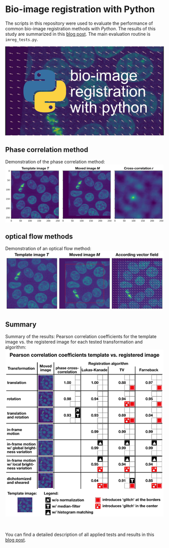 # Bio-image registration with Python

The scripts in this repository were used to evaluate the performance of common bio-image registration methods with *Python*. The results of this study are summarized in this [blog post](https://www.fabriziomusacchio.com/blog/2023-01-02-image_registration/). The main evaluation routine is `imreg_tests.py`.

![img](plots/jpg/imreg_thumb.jpg)

## Phase correlation method
Demonstration of the phase correlation method:
![Demonstration of the phase correlation method.](plots/jpg/phase_cross_corr_figure.jpg)

## optical flow methods
Demonstration of an optical flow method:
![Demonstration of an optical flow method.](plots/jpg/imreg_optical_flow.jpg)

## Summary
Summary of the results: Pearson correlation coefficients for the template image vs. the registered image for each tested transformation and algorithm:
![Summary of our results: Pearson correlation coefficients for the template image vs. the registered image for each tested transformation and algorithm.](plots/jpg/imreg_summary.png)

<br>

You can find a detailed description of all applied tests and results in this [blog post](https://www.fabriziomusacchio.com/blog/2023-01-02-image_registration/).

